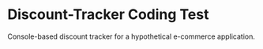 # Discount-Tracker Coding Test
Console-based discount tracker for a hypothetical e-commerce application. 

